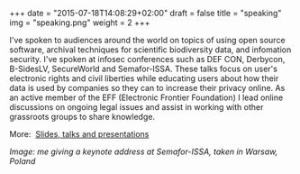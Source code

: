 +++
date = "2015-07-18T14:08:29+02:00"
draft = false
title = "speaking"
img = "speaking.png"
weight = 2 
+++
<div align="left"><p>I've spoken to audiences around the world on topics of using open source software, archival techniques for scientific biodiversity data, and infomation security. I've spoken at infosec conferences such as DEF CON, Derbycon, B-SidesLV, SecureWorld and Semafor-ISSA. These talks focus on user's electronic rights and civil liberties while educating users about how their data is used by companies so they can to increase their privacy online. As an active member of the EFF (Electronic Frontier Foundation) I lead online discussions on ongoing legal issues and assist in working with other grassroots groups to share knowledge.</p>
<p>More:&nbsp;&nbsp;<a href="https://www.slideshare.net/phil.cryer">Slides, talks and presentations</a></p></div>
<div align="left"><p class="copyright text-muted small"><i>Image: me giving a keynote address at Semafor-ISSA, taken in Warsaw, Poland</i></p></div>
